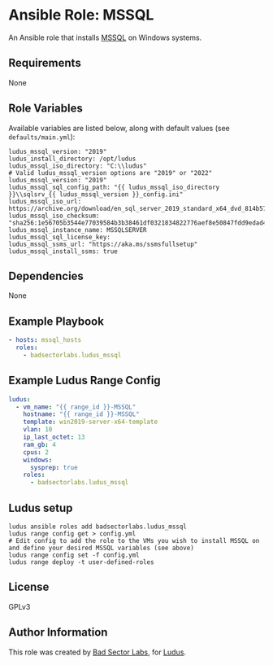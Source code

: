 # Ansible Role: MSSQL

An Ansible role that installs [MSSQL](https://learn.microsoft.com/en-us/sql/sql-server/?view=sql-server-ver16) on Windows systems.

## Requirements

None

## Role Variables

Available variables are listed below, along with default values (see `defaults/main.yml`):

    ludus_mssql_version: "2019"
    ludus_install_directory: /opt/ludus
    ludus_mssql_iso_directory: "C:\\ludus"
    # Valid ludus_mssql_version options are "2019" or "2022"
    ludus_mssql_version: "2019"
    ludus_mssql_sql_config_path: "{{ ludus_mssql_iso_directory }}\\sqlsrv_{{ ludus_mssql_version }}_config.ini"
    ludus_mssql_iso_url: https://archive.org/download/en_sql_server_2019_standard_x64_dvd_814b57aa_202211/en_sql_server_2019_standard_x64_dvd_814b57aa.iso
    ludus_mssql_iso_checksum: "sha256:1e56705b3544e77039584b3b38461df0321834822776aef8e50847fdd9edad44"
    ludus_mssql_instance_name: MSSQLSERVER
    ludus_mssql_sql_license_key:
    ludus_mssql_ssms_url: "https://aka.ms/ssmsfullsetup"
    ludus_mssql_install_ssms: true

## Dependencies

None

## Example Playbook

```yaml
- hosts: mssql_hosts
  roles:
    - badsectorlabs.ludus_mssql
```

## Example Ludus Range Config

```yaml
ludus:
  - vm_name: "{{ range_id }}-MSSQL"
    hostname: "{{ range_id }}-MSSQL"
    template: win2019-server-x64-template
    vlan: 10
    ip_last_octet: 13
    ram_gb: 4
    cpus: 2
    windows:
      sysprep: true
    roles:
      - badsectorlabs.ludus_mssql
```

## Ludus setup

```
ludus ansible roles add badsectorlabs.ludus_mssql
ludus range config get > config.yml
# Edit config to add the role to the VMs you wish to install MSSQL on and define your desired MSSQL variables (see above)
ludus range config set -f config.yml
ludus range deploy -t user-defined-roles
```

## License

GPLv3

## Author Information

This role was created by [Bad Sector Labs](https://badsectorlabs.com/), for [Ludus](https://ludus.cloud/).
